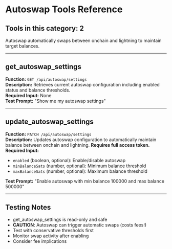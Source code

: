 # Autoswap Tools Reference

## Tools in this category: 2

Autoswap automatically swaps between onchain and lightning to maintain target balances.

---

## get_autoswap_settings

**Function:** `GET /api/autoswap/settings`  
**Description:** Retrieves current autoswap configuration including enabled status and balance thresholds.  
**Required Input:** None  
**Test Prompt:** "Show me my autoswap settings"

---

## update_autoswap_settings

**Function:** `PATCH /api/autoswap/settings`  
**Description:** Updates autoswap configuration to automatically maintain balance between onchain and lightning. **Requires full access token.**  
**Required Input:**

- `enabled` (boolean, optional): Enable/disable autoswap
- `minBalanceSats` (number, optional): Minimum balance threshold
- `maxBalanceSats` (number, optional): Maximum balance threshold

**Test Prompt:** "Enable autoswap with min balance 100000 and max balance 500000"

---

## Testing Notes

- get_autoswap_settings is read-only and safe
- **CAUTION**: Autoswap can trigger automatic swaps (costs fees!)
- Test with conservative thresholds first
- Monitor swap activity after enabling
- Consider fee implications
